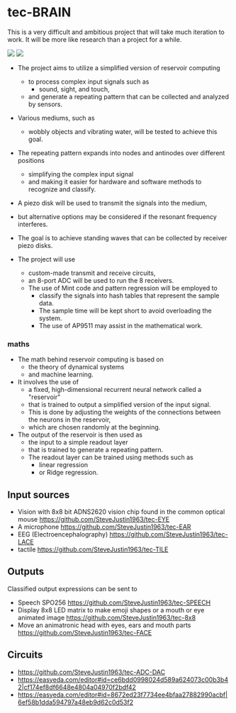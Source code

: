 # tec-BRAIN

This is a very difficult and ambitious project that will take much iteration to work. It will be more like research than a project for a while.


![](https://github.com/SteveJustin1963/tec-BRAIN/blob/master/pics/jelly-brain.png)
![](https://github.com/SteveJustin1963/tec-BRAIN/blob/master/pics/steps.png)

- The project aims to utilize a simplified version of reservoir computing 
  - to process complex input signals such as
    - sound, sight, and touch,
  - and generate a repeating pattern that can be collected and analyzed by sensors.

- Various mediums, such as
  - wobbly objects and vibrating water, will be tested to achieve this goal.
- The repeating pattern expands into nodes and antinodes over different positions
  - simplifying the complex input signal
  - and making it easier for hardware and software methods to recognize and classify.

- A piezo disk will be used to transmit the signals into the medium,
- but alternative options may be considered if the resonant frequency interferes.
- The goal is to achieve standing waves that can be collected by receiver piezo disks.
- The project will use
  - custom-made transmit and receive circuits,
  - an 8-port ADC will be used to run the 8 receivers.
  - The use of Mint code and pattern regression will be employed to
    - classify the signals into hash tables that represent the sample data.
    - The sample time will be kept short to avoid overloading the system.
    - The use of AP9511 may assist in the mathematical work.

### maths 
- The math behind reservoir computing is based on
  - the theory of dynamical systems
  - and machine learning.
- It involves the use of
  - a fixed, high-dimensional recurrent neural network called a "reservoir"
  - that is trained to output a simplified version of the input signal.
  - This is done by adjusting the weights of the connections between the neurons in the reservoir,
  - which are chosen randomly at the beginning.
- The output of the reservoir is then used as
  - the input to a simple readout layer
  - that is trained to generate a repeating pattern.
  - The readout layer can be trained using methods such as
    - linear regression
    - or Ridge regression.



## Input sources
- Vision with 8x8 bit ADNS2620 vision chip found in the common optical mouse https://github.com/SteveJustin1963/tec-EYE
- A microphone https://github.com/SteveJustin1963/tec-EAR
- EEG (Electroencephalography) https://github.com/SteveJustin1963/tec-LACE
- tactile https://github.com/SteveJustin1963/tec-TILE

## Outputs
Classified output expressions can be sent to 
- Speech SPO256 https://github.com/SteveJustin1963/tec-SPEECH
- Display 8x8 LED matrix to make emoji shapes or a mouth or eye animated image https://github.com/SteveJustin1963/tec-8x8
- Move an animatronic head with eyes, ears and mouth parts  https://github.com/SteveJustin1963/tec-FACE

## Circuits
- https://github.com/SteveJustin1963/tec-ADC-DAC
- https://easyeda.com/editor#id=ce6bdd0998024d589a624073c00b3b42|cf174ef8df6648e4804a04970f2bdf42
- https://easyeda.com/editor#id=8672ed23f7734ee4bfaa27882990acbf|6ef58b1dda594797a48eb9d62c0d53f2




